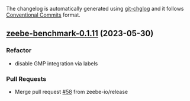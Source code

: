 The changelog is automatically generated using [git-chglog](https://github.com/git-chglog/git-chglog)
and it follows [Conventional Commits](https://www.conventionalcommits.org/en/v1.0.0/) format.


<a name="zeebe-benchmark-0.1.11"></a>
## [zeebe-benchmark-0.1.11](https://github.com/camunda/camunda-platform-helm/compare/zeebe-benchmark-0.1.10...zeebe-benchmark-0.1.11) (2023-05-30)

### Refactor

* disable GMP integration via labels

### Pull Requests

* Merge pull request [#58](https://github.com/camunda/camunda-platform-helm/issues/58) from zeebe-io/release


